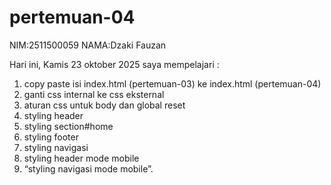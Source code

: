 # pertemuan-04
NIM:2511500059
NAMA:Dzaki Fauzan

Hari ini, Kamis 23 oktober 2025 saya mempelajari :

<ol>
<li>copy paste isi index.html (pertemuan-03) ke index.html (pertemuan-04)</li>
<li>ganti css internal ke css eksternal</li>
<li>aturan css untuk body dan global reset</li>
<li>styling header</li>
<li>styling section#home</li>
<li>styling footer</li>
<li>styling navigasi</li>
<li>styling header mode mobile</li>
<li>“styling navigasi mode mobile”.</li>
</ol>